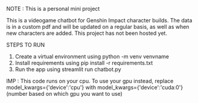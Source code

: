 NOTE : This is a personal mini project

This is a videogame chatbot for Genshin Impact character builds.
The data is in a custom pdf and will be updated on a regular basis,
as well as when new characters are added. This project has not been
hosted yet.

STEPS TO RUN
1) Create a virtual environment using python -m venv venvname
2) Install requirements using pip install -r requirements.txt
3) Run the app using streamlit run chatbot.py

IMP : This code runs on your cpu. To use your gpu instead,
      replace model_kwargs={'device':'cpu'} with 
              model_kwargs={'device':'cuda:0'} 
              (number based on which gpu you want to use)
